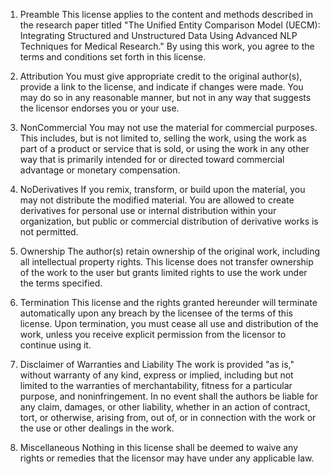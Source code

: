 1. Preamble
This license applies to the content and methods described in the research paper titled "The Unified Entity Comparison Model (UECM): Integrating Structured and Unstructured Data Using Advanced NLP Techniques for Medical Research." By using this work, you agree to the terms and conditions set forth in this license.

2. Attribution
You must give appropriate credit to the original author(s), provide a link to the license, and indicate if changes were made. You may do so in any reasonable manner, but not in any way that suggests the licensor endorses you or your use.

3. NonCommercial
You may not use the material for commercial purposes. This includes, but is not limited to, selling the work, using the work as part of a product or service that is sold, or using the work in any other way that is primarily intended for or directed toward commercial advantage or monetary compensation.

4. NoDerivatives
If you remix, transform, or build upon the material, you may not distribute the modified material. You are allowed to create derivatives for personal use or internal distribution within your organization, but public or commercial distribution of derivative works is not permitted.

5. Ownership
The author(s) retain ownership of the original work, including all intellectual property rights. This license does not transfer ownership of the work to the user but grants limited rights to use the work under the terms specified.

6. Termination
This license and the rights granted hereunder will terminate automatically upon any breach by the licensee of the terms of this license. Upon termination, you must cease all use and distribution of the work, unless you receive explicit permission from the licensor to continue using it.

7. Disclaimer of Warranties and Liability
The work is provided "as is," without warranty of any kind, express or implied, including but not limited to the warranties of merchantability, fitness for a particular purpose, and noninfringement. In no event shall the authors be liable for any claim, damages, or other liability, whether in an action of contract, tort, or otherwise, arising from, out of, or in connection with the work or the use or other dealings in the work.

8. Miscellaneous
Nothing in this license shall be deemed to waive any rights or remedies that the licensor may have under any applicable law.

